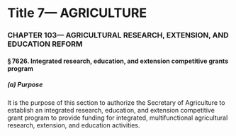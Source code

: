 
# Title 7— AGRICULTURE
### CHAPTER 103— AGRICULTURAL RESEARCH, EXTENSION, AND EDUCATION REFORM
#### § 7626. Integrated research, education, and extension competitive grants program
##### (a) Purpose

It is the purpose of this section to authorize the Secretary of Agriculture to establish an integrated research, education, and extension competitive grant program to provide funding for integrated, multifunctional agricultural research, extension, and education activities.
